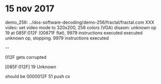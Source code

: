 # 15 nov 2017

demo_256: ../dos-software-decoding/demo-256/fractal/fractal.com
XXX video: set video mode to 320x200, 256 colors (VGA)
disasm: unknown op 19 at 085F:012F (00871F flat), 9979 instructions executed
executed unknown op, stopping. 9979 instructions executed

--

012F gets corrupted

[085F:012F] 19         Unknown

should be
0000012F  51                push cx

